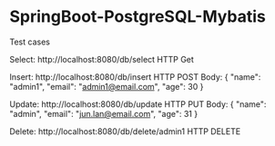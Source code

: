 # SpringBoot-PostgreSQL-Mybatis

Test cases

Select: http://localhost:8080/db/select
HTTP Get


Insert: http://localhost:8080/db/insert
HTTP POST
Body:
   {
        "name": "admin1",
        "email": "admin1@email.com",
        "age": 30
    }


Update: http://localhost:8080/db/update
HTTP PUT
Body:
    {
        "name": "admin",
        "email": "jun.lan@email.com",
        "age": 31
    }


Delete: http://localhost:8080/db/delete/admin1
HTTP DELETE


